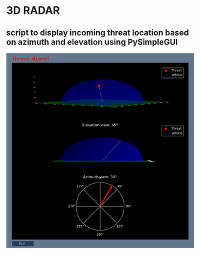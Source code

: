 # 3D RADAR
## script to display incoming threat location based on azimuth and elevation using PySimpleGUI

![](demo.gif)

